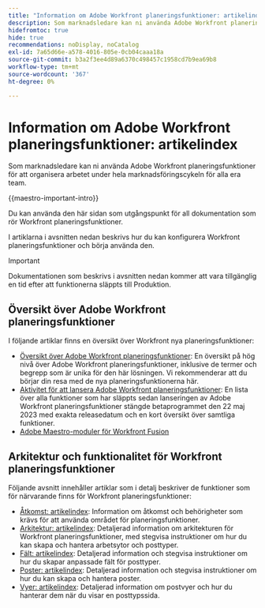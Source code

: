 ```yaml
---
title: "Information om Adobe Workfront planeringsfunktioner: artikelindex"
description: Som marknadsledare kan ni använda Adobe Workfront planeringsfunktioner för att organisera arbetet under hela marknadsföringscykeln för alla era team. I artiklarna i det här avsnittet beskrivs hur du kan konfigurera planeringsfunktionerna och hur du kan börja använda dem som en del av kampanjhanteringsåtgärderna.
hidefromtoc: true
hide: true
recommendations: noDisplay, noCatalog
exl-id: 7a65d66e-a578-4016-805e-0cb04caaa18a
source-git-commit: b3a2f3ee4d89a6370c498457c1958cd7b9ea69b8
workflow-type: tm+mt
source-wordcount: '367'
ht-degree: 0%

---
```


# Information om Adobe Workfront planeringsfunktioner: artikelindex

<!--
title: Adobe Maestro 
description: As a marketing operations leader, you can use Adobe Maestro to organize work across the marketing lifecycle for all your teams. The articles in this section describe how you can configure Maestro and how you can start using its capabilities as part of your campaign management operations. 
hidefromtoc: yes
author: Alina
feature: Work Management
role: User, Admin
hide: yes
-->

<!--update the metadata with real information when making this avilable in TOC and in the left nav-->

<!-- update the title to "Article index" when we get out of beta and we inhide this article-->

<!--remove the video at open beta or before-->

Som marknadsledare kan ni använda Adobe Workfront planeringsfunktioner för att organisera arbetet under hela marknadsföringscykeln för alla era team.

{{maestro-important-intro}}

Du kan använda den här sidan som utgångspunkt för all dokumentation som rör Workfront planeringsfunktioner.

I artiklarna i avsnitten nedan beskrivs hur du kan konfigurera Workfront planeringsfunktioner och börja använda den.

>[!IMPORTANT]
>
>Dokumentationen som beskrivs i avsnitten nedan kommer att vara tillgänglig en tid efter att funktionerna släppts till Produktion.

## Översikt över Adobe Workfront planeringsfunktioner

I följande artiklar finns en översikt över Workfront nya planeringsfunktioner:

<!--update the video when we have something better, especially after Open Beta - remove it-->

<!--* [View a video demonstration of Adobe Maestro](https://video.tv.adobe.com/v/3424253/){target=_blank}-->
* [Översikt över Adobe Workfront planeringsfunktioner](maestro-overview.md): En översikt på hög nivå över Adobe Workfront planeringsfunktioner, inklusive de termer och begrepp som är unika för den här lösningen. Vi rekommenderar att du börjar din resa med de nya planeringsfunktionerna här.
* [Aktivitet för att lansera Adobe Workfront planeringsfunktioner](../maestro/release-activity.md): En lista över alla funktioner som har släppts sedan lanseringen av Adobe Workfront planeringsfunktioner stängde betaprogrammet den 22 maj 2023 med exakta releasedatum och en kort översikt över samtliga funktioner.
* [Adobe Maestro-moduler för Workfront Fusion](/help/quicksilver/workfront-fusion/apps-and-their-modules/maestro-modules.md)

## Arkitektur och funktionalitet för Workfront planeringsfunktioner

Följande avsnitt innehåller artiklar som i detalj beskriver de funktioner som för närvarande finns för Workfront planeringsfunktioner:

* [Åtkomst: artikelindex](../maestro/access/access-information.md): Information om åtkomst och behörigheter som krävs för att använda området för planeringsfunktioner.
* [Arkitektur: artikelindex](../maestro/architecture/architecture-information.md): Detaljerad information om arkitekturen för Workfront planeringsfunktioner, med stegvisa instruktioner om hur du kan skapa och hantera arbetsytor och posttyper.
* [Fält: artikelindex](../maestro/fields/fields-information.md): Detaljerad information och stegvisa instruktioner om hur du skapar anpassade fält för posttyper.
* [Poster: artikelindex](../maestro/records/records-information.md): Detaljerad information och stegvisa instruktioner om hur du kan skapa och hantera poster.
* [Vyer: artikelindex](../maestro/views/views-information.md): Detaljerad information om postvyer och hur du hanterar dem när du visar en posttypssida.
